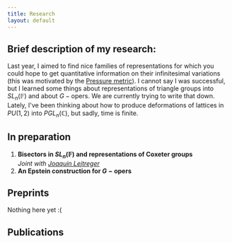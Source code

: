 ```yaml
---
title: Research
layout: default
---
```


## Brief description of my research:
Last year, I aimed to find nice families of representations for which you could hope to get quantitative information on their infinitesimal variations (this was motivated by the [Pressure metric](https://arxiv.org/abs/1301.7459)).
I cannot say I was successful, but I learned some things about representations of triangle groups into $SL_n (\mathbb{F})$ and about $G-\text{opers}$. We are currently trying to write that down. Lately, I've been thinking about how to produce deformations of lattices in $PU(1,2)$ into $PGL_n (\mathbb{C})$, but sadly, time is finite.

## In preparation

1. **Bisectors in $SL_n (\mathbb{F})$ and representations of Coxeter groups**  
   *Joint with [Joaquin Lejtreger](https://joacolej.github.io)*
2. **An Epstein construction for $G-\text{opers}$**

## Preprints

Nothing here yet :(

## Publications


